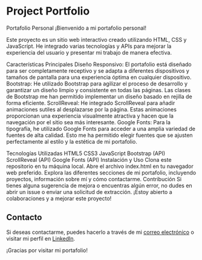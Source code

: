 
# Project Portfolio

Portafolio Personal
¡Bienvenido a mi portafolio personal!

Este proyecto es un sitio web interactivo creado utilizando HTML, CSS y JavaScript. He integrado varias tecnologías y APIs para mejorar la experiencia del usuario y presentar mi trabajo de manera efectiva.

Características Principales
Diseño Responsivo: El portafolio está diseñado para ser completamente receptivo y se adapta a diferentes dispositivos y tamaños de pantalla para una experiencia óptima en cualquier dispositivo.
Bootstrap: He utilizado Bootstrap para agilizar el proceso de desarrollo y garantizar un diseño limpio y consistente en todas las páginas. Las clases de Bootstrap me han permitido implementar un diseño basado en rejilla de forma eficiente.
ScrollReveal: He integrado ScrollReveal para añadir animaciones sutiles al desplazarse por la página. Estas animaciones proporcionan una experiencia visualmente atractiva y hacen que la navegación por el sitio sea más interesante.
Google Fonts: Para la tipografía, he utilizado Google Fonts para acceder a una amplia variedad de fuentes de alta calidad. Esto me ha permitido elegir fuentes que se ajusten perfectamente al estilo y la estética de mi portafolio.

Tecnologías Utilizadas
HTML5
CSS3
JavaScript
Bootstrap (API)
ScrollReveal (API)
Google Fonts (API)
Instalación y Uso
Clona este repositorio en tu máquina local.
Abre el archivo index.html en tu navegador web preferido.
Explora las diferentes secciones de mi portafolio, incluyendo proyectos, información sobre mí y cómo contactarme.
Contribución
Si tienes alguna sugerencia de mejora o encuentras algún error, no dudes en abrir un issue o enviar una solicitud de extracción. ¡Estoy abierto a colaboraciones y a mejorar este proyecto!

## Contacto

Si deseas contactarme, puedes hacerlo a través de mi [correo electrónico](mailto:josueahs21@gmail.com) o visitar mi perfil en [LinkedIn](https://www.linkedin.com/in/josuehernandezdev).

¡Gracias por visitar mi portafolio!
